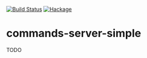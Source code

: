 [![Build Status](https://secure.travis-ci.org/sboosali/commands-server-simple.svg)](http://travis-ci.org/sboosali/commands-server-simple)
[![Hackage](https://img.shields.io/hackage/v/commands-server-simple.svg)](https://hackage.haskell.org/package/commands-server-simple)

# commands-server-simple

TODO